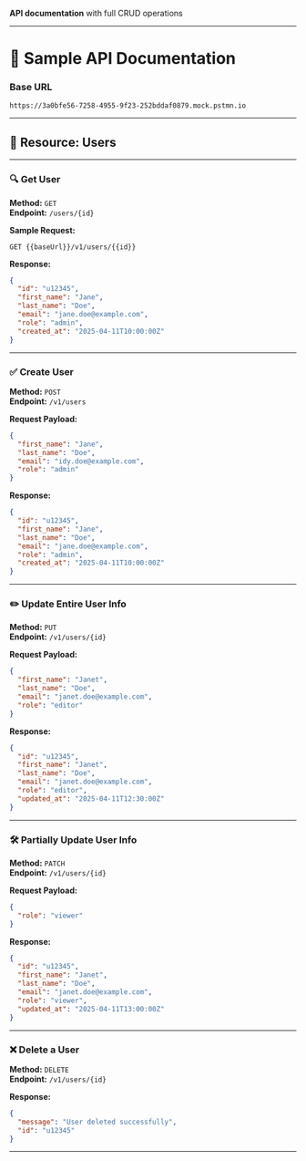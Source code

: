 **API documentation** with full CRUD operations

---

# 📘 **Sample API Documentation**

### **Base URL**
```
https://3a0bfe56-7258-4955-9f23-252bddaf0879.mock.pstmn.io
```

---

## 📌 **Resource: Users**

---

### 🔍 Get User  
**Method:** `GET`  
**Endpoint:** `/users/{id}`  

**Sample Request:**
```
GET {{baseUrl}}/v1/users/{{id}}
```

**Response:**
```json
{
  "id": "u12345",
  "first_name": "Jane",
  "last_name": "Doe",
  "email": "jane.doe@example.com",
  "role": "admin",
  "created_at": "2025-04-11T10:00:00Z"
}
```

---

### ✅ Create User  
**Method:** `POST`  
**Endpoint:** `/v1/users`  

**Request Payload:**
```json
{
  "first_name": "Jane",
  "last_name": "Doe",
  "email": "idy.doe@example.com",
  "role": "admin"
}
```

**Response:**
```json
{
  "id": "u12345",
  "first_name": "Jane",
  "last_name": "Doe",
  "email": "jane.doe@example.com",
  "role": "admin",
  "created_at": "2025-04-11T10:00:00Z"
}
```

---

### ✏️ Update Entire User Info  
**Method:** `PUT`  
**Endpoint:** `/v1/users/{id}`  

**Request Payload:**
```json
{
  "first_name": "Janet",
  "last_name": "Doe",
  "email": "janet.doe@example.com",
  "role": "editor"
}
```

**Response:**
```json
{
  "id": "u12345",
  "first_name": "Janet",
  "last_name": "Doe",
  "email": "janet.doe@example.com",
  "role": "editor",
  "updated_at": "2025-04-11T12:30:00Z"
}
```

---

### 🛠️ Partially Update User Info  
**Method:** `PATCH`  
**Endpoint:** `/v1/users/{id}`  

**Request Payload:**
```json
{
  "role": "viewer"
}
```

**Response:**
```json
{
  "id": "u12345",
  "first_name": "Janet",
  "last_name": "Doe",
  "email": "janet.doe@example.com",
  "role": "viewer",
  "updated_at": "2025-04-11T13:00:00Z"
}
```

---

### ❌ Delete a User  
**Method:** `DELETE`  
**Endpoint:** `/v1/users/{id}`  

**Response:**
```json
{
  "message": "User deleted successfully",
  "id": "u12345"
}
```

---
